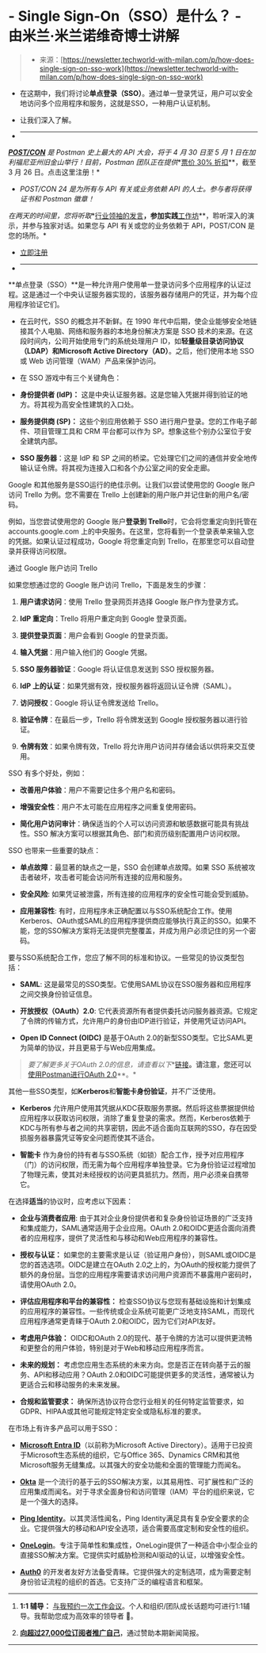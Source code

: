<!--yml

-   类别：未分类

-   日期：2024-05-29 12:39:29

-   -->

# -   Single Sign-On（SSO）是什么？ - 由米兰·米兰诺维奇博士讲解

> -   来源：[https://newsletter.techworld-with-milan.com/p/how-does-single-sign-on-sso-work](https://newsletter.techworld-with-milan.com/p/how-does-single-sign-on-sso-work)

-   在这期中，我们将讨论**单点登录（SSO）**。通过单一登录凭证，用户可以安全地访问多个应用程序和服务，这就是SSO，一种用户认证机制。

-   让我们深入了解。

-   * * *

***[POST/CON](https://www.postman.com/postcon/?utm_source=influencer&utm_medium=Social&utm_campaign=POSTCON_2024&utm_term=Milan_Milanovic&utm_content=Conference_Landing_Page)** 是 Postman 史上最大的 API 大会，将于 4 月 30 日至 5 月 1 日在加利福尼亚州旧金山举行！目前，Postman 团队正在提供**[票价 30% 折扣](https://postcon.postman.com/event/5bb77b40-684b-4b79-bb8f-f1420897ee6e/register?utm_source=influencer&utm_medium=Social&utm_campaign=POSTCON_2024&utm_term=Milan_Milanovic&utm_content=ticket_sales_30_discount)**，截至 3 月 26 日。点击这里注册！*

-   *POST/CON 24 是为所有与 API 有关或业务依赖 API 的人士。参与者将获得证书和 Postman 徽章！*

*在两天的时间里，您将听取**[行业领袖的发言](https://www.postman.com/postcon/speakers/?utm_source=influencer&utm_medium=Social&utm_campaign=POSTCON_2024&utm_term=Milan_Milanovic&utm_content=Conference_Speakers)**，参加实践**[工作坊](https://www.postman.com/postcon/workshops/?utm_source=influencer&utm_medium=Social&utm_campaign=POSTCON_2024&utm_term=Milan_Milanovic&utm_content=Conference_Workshops)**，聆听深入的演示，并参与独家对话。如果您与 API 有关或您的业务依赖于 API，POST/CON 是您的场所。*

-   [立即注册](https://postcon.postman.com/event/5bb77b40-684b-4b79-bb8f-f1420897ee6e/regProcessStep1?utm_source=influencer&utm_medium=Social&utm_campaign=POSTCON_2024&utm_term=Milan_Milanovic&utm_content=ticket_sales_30_discount)

-   * * *

**单点登录（SSO）**是一种允许用户使用单一登录访问多个应用程序的认证过程。这是通过一个中央认证服务器实现的，该服务器存储用户的凭证，并为每个应用程序验证它们。

-   在云时代，SSO 的概念并不新鲜。在 1990 年代中后期，使企业能够安全地链接其个人电脑、网络和服务器的本地身份解决方案是 SSO 技术的来源。在这段时间内，公司开始使用专门的系统处理用户 ID，如**轻量级目录访问协议（LDAP）**和**Microsoft Active Directory（AD）**。之后，他们使用本地 SSO 或 Web 访问管理（WAM）产品来保护访问。

-   在 SSO 游戏中有三个关键角色：

+   **身份提供者 (IdP)：** 这是中央认证服务器。这是您输入凭据并得到验证的地方。将其视为高安全性建筑的入口处。

+   **服务提供商 (SP)：** 这些个别应用依赖于 SSO 进行用户登录。您的工作电子邮件、项目管理工具和 CRM 平台都可以作为 SP。想象这些个别办公室位于安全建筑内部。

+   **SSO 服务器**：这是 IdP 和 SP 之间的桥梁。它处理它们之间的通信并安全地传输认证令牌。将其视为连接入口和各个办公室之间的安全走廊。

Google 和其他服务是SSO运行的绝佳示例。让我们以尝试使用您的 Google 账户访问 Trello 为例。您不需要在 Trello 上创建新的用户账户并记住新的用户名/密码。

例如，当您尝试使用您的 Google 账户**登录到 Trello**时，它会将您重定向到托管在 accounts.google.com 上的中央服务。在这里，您将看到一个登录表单来输入您的凭据。如果认证过程成功，Google 将您重定向到 Trello，在那里您可以自动登录并获得访问权限。

通过 Google 账户访问 Trello

如果您想通过您的 Google 账户访问 Trello，下面是发生的步骤：

1.  **用户请求访问**：使用 Trello 登录网页并选择 Google 账户作为登录方式。

1.  **IdP 重定向**：Trello 将用户重定向到 Google 登录页面。

1.  **提供登录页面**：用户会看到 Google 的登录页面。

1.  **输入凭据**：用户输入他们的 Google 凭据。

1.  **SSO 服务器验证**：Google 将认证信息发送到 SSO 授权服务器。

1.  **IdP 上的认证**：如果凭据有效，授权服务器将返回认证令牌（SAML）。

1.  **访问授权**：Google 将认证令牌发送给 Trello。

1.  **验证令牌**：在最后一步，Trello 将令牌发送到 Google 授权服务器以进行验证。

1.  **令牌有效**：如果令牌有效，Trello 将允许用户访问并存储会话以供将来交互使用。

SSO 有多个好处，例如：

+   **改善用户体验**：用户不需要记住多个用户名和密码。

+   **增强安全性**：用户不太可能在应用程序之间重复使用密码。

+   **简化用户访问审计**：确保适当的个人可以访问资源和敏感数据可能具有挑战性。SSO 解决方案可以根据其角色、部门和资历级别配置用户访问权限。

SSO 也带来一些重要的缺点：

+   **单点故障**：最显著的缺点之一是，SSO 会创建单点故障。如果 SSO 系统被攻击者破坏，攻击者可能会访问所有连接的应用和服务。

+   **安全风险**: 如果凭证被泄露，所有连接的应用程序的安全性可能会受到威胁。

+   **应用兼容性**: 有时，应用程序未正确配置以与SSO系统配合工作。使用Kerberos、OAuth或SAML的应用程序提供商应能够执行真正的SSO。如果不能，您的SSO解决方案将无法提供完整覆盖，并成为用户必须记住的另一个密码。

要与SSO系统配合工作，您应了解不同的标准和协议。一些常见的协议类型包括：

+   **SAML**: 这是最常见的SSO类型。它使用SAML协议在SSO服务器和应用程序之间交换身份验证信息。

+   **开放授权（OAuth）2.0**: 它代表资源所有者提供委托访问服务器资源。它规定了令牌的传输方式，允许用户的身份由IDP进行验证，并使用凭证访问API。

+   **Open ID Connect (OIDC)** 是基于OAuth 2.0的新型SSO类型。它比SAML更为简单的协议，并且更易于与Web应用集成。

> *要了解更多关于OAuth 2.0的信息，请查看以下**[链接](https://newsletter.techworld-with-milan.com/i/138606726/how-does-oauth-work)**。请注意，您还可以**[使用Postman进行OAuth 2.0](https://learning.postman.com/docs/sending-requests/authorization/oauth-20/)**。*

其他一些SSO类型，如**Kerberos**和**智能卡身份验证**，并不广泛使用。

+   **Kerberos** 允许用户使用其凭据从KDC获取服务票据。然后将这些票据提供给应用程序以获取访问权限，消除了重复登录的需求。然而，Kerberos依赖于KDC与所有参与者之间的共享密钥，因此不适合面向互联网的SSO，存在因受损服务器暴露凭证等安全问题而使其不适合。

+   **智能卡** 作为身份的持有者与SSO系统（如锁）配合工作，授予对应用程序（门）的访问权限，而无需为每个应用程序单独登录。它为身份验证过程增加了物理元素，使其对未经授权的访问更具抵抗力。然而，用户必须亲自携带它。

在选择**适当**的协议时，应考虑以下因素：

+   **企业与消费者应用**: 由于其对企业身份提供者和复杂身份验证场景的广泛支持和集成能力，SAML通常适用于企业应用。OAuth 2.0和OIDC更适合面向消费者的应用程序，提供了灵活性和与移动和Web应用程序的兼容性。

+   **授权与认证：** 如果您的主要需求是认证（验证用户身份），则SAML或OIDC是您的首选选项。OIDC是建立在OAuth 2.0之上的，为OAuth的授权能力提供了额外的身份层。当您的应用程序需要请求访问用户资源而不暴露用户密码时，请使用OAuth 2.0。

+   **评估应用程序和平台的兼容性：** 检查SSO协议与您现有基础设施和计划集成的应用程序的兼容性。一些传统或企业系统可能更广泛地支持SAML，而现代应用程序通常更青睐于OAuth 2.0和OIDC，因为它们对API友好。

+   **考虑用户体验：** OIDC和OAuth 2.0的现代、基于令牌的方法可以提供更流畅和更整合的用户体验，特别是对于Web和移动应用程序而言。

+   **未来的规划：** 考虑您应用生态系统的未来方向。您是否正在转向基于云的服务、API和移动应用？OAuth 2.0和OIDC可能提供更多的灵活性，通常被认为更适合云和移动服务的未来发展。

+   **合规和监管要求：** 确保所选协议符合您行业相关的任何特定监管要求，如GDPR、HIPAA或其他可能规定特定安全或隐私标准的要求。

在市场上有许多产品可以用于SSO：

+   **[Microsoft Entra ID](https://www.microsoft.com/en-us/security/business/identity-access/microsoft-entra-id)**（以前称为Microsoft Active Directory）。适用于已投资于Microsoft生态系统的组织，它与Office 365、Dynamics CRM和其他Microsoft服务无缝集成。以其强大的安全功能和全面的管理能力而闻名。

+   **[Okta](https://www.okta.com/products/single-sign-on/)** 是一个流行的基于云的SSO解决方案，以其易用性、可扩展性和广泛的应用集成而闻名。对于寻求全面身份和访问管理（IAM）平台的组织来说，它是一个强大的选择。

+   **[Ping Identity](https://www.pingidentity.com/en/platform/capabilities/single-sign-on.html)**。以其灵活性闻名，Ping Identity满足具有复杂安全要求的企业。它提供强大的移动和API安全选项，适合需要高度定制和安全性的组织。

+   **[OneLogin](https://www.onelogin.com/product/sso)**。专注于简单性和集成性，OneLogin提供了一种适合中小型企业的直接SSO解决方案。它提供实时威胁检测和AI驱动的认证，以增强安全性。

+   **[Auth0](https://auth0.com/learn/how-to-implement-single-sign-on)** 的开发者友好方法备受青睐。它提供强大的定制选项，成为需要定制身份验证流程的组织的首选。它支持广泛的编程语言和框架。

* * *

1.  **1:1 辅导：** [与我预约一次工作会议](https://newsletter.techworld-with-milan.com/p/coaching-services)。个人和组织/团队成长话题均可进行1:1辅导。我帮助您成为高效率的领导者 🚀。

1.  **[向超过27,000位订阅者推广自己](https://newsletter.techworld-with-milan.com/p/sponsorship-of-tech-world-with-milan)**，通过赞助本期新闻简报。

* * *
